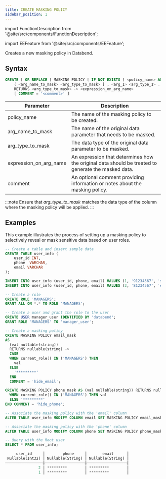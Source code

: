 ```yaml
---
title: CREATE MASKING POLICY
sidebar_position: 1
---
```


import FunctionDescription from '@site/src/components/FunctionDescription';

<FunctionDescription description="Introduced or updated: v1.2.341"/>

import EEFeature from '@site/src/components/EEFeature';

<EEFeature featureName='MASKING POLICY'/>

Creates a new masking policy in Databend.

## Syntax

```sql
CREATE [ OR REPLACE ] MASKING POLICY [ IF NOT EXISTS ] <policy_name> AS 
    ( <arg_name_to_mask> <arg_type_to_mask> [ , <arg_1> <arg_type_1> ... ] )
    RETURNS <arg_type_to_mask> -> <expression_on_arg_name>
    [ COMMENT = '<comment>' ]
```

| Parameter              	| Description                                                                                                                           	|
|------------------------	|---------------------------------------------------------------------------------------------------------------------------------------	|
| policy_name              	| The name of the masking policy to be created.                                                                                          	|
| arg_name_to_mask       	| The name of the original data parameter that needs to be masked.                                                                      	|
| arg_type_to_mask       	| The data type of the original data parameter to be masked.                                                                            	|
| expression_on_arg_name 	| An expression that determines how the original data should be treated to generate the masked data.                                    	|
| comment                   | An optional comment providing information or notes about the masking policy.                                                          	|

:::note
Ensure that *arg_type_to_mask* matches the data type of the column where the masking policy will be applied.
:::

## Examples

This example illustrates the process of setting up a masking policy to selectively reveal or mask sensitive data based on user roles.

```sql
-- Create a table and insert sample data
CREATE TABLE user_info (
    user_id INT,
    phone  VARCHAR,
    email VARCHAR
);

INSERT INTO user_info (user_id, phone, email) VALUES (1, '91234567', 'sue@example.com');
INSERT INTO user_info (user_id, phone, email) VALUES (2, '81234567', 'eric@example.com');

-- Create a role
CREATE ROLE 'MANAGERS';
GRANT ALL ON *.* TO ROLE 'MANAGERS';

-- Create a user and grant the role to the user
CREATE USER manager_user IDENTIFIED BY 'databend';
GRANT ROLE 'MANAGERS' TO 'manager_user';

-- Create a masking policy
CREATE MASKING POLICY email_mask
AS
  (val nullable(string))
  RETURNS nullable(string) ->
  CASE
  WHEN current_role() IN ('MANAGERS') THEN
    val
  ELSE
    '*********'
  END
  COMMENT = 'hide_email';

CREATE MASKING POLICY phone_mask AS (val nullable(string)) RETURNS nullable(string) -> CASE
  WHEN current_role() IN ('MANAGERS') THEN val
  ELSE '*********'
END COMMENT = 'hide_phone';

-- Associate the masking policy with the 'email' column
ALTER TABLE user_info MODIFY COLUMN email SET MASKING POLICY email_mask;

-- Associate the masking policy with the 'phone' column
ALTER TABLE user_info MODIFY COLUMN phone SET MASKING POLICY phone_mask;

-- Query with the Root user
SELECT * FROM user_info;

     user_id     │        phone     │       email      │
 Nullable(Int32) │ Nullable(String) │ Nullable(String) │
─────────────────┼──────────────────┼──────────────────┤
               2 │ *********        │ *********        │
               1 │ *********        │ *********        │

```

